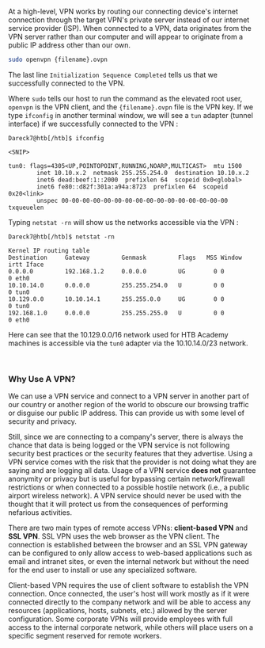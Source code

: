 

At a high-level, VPN works by routing our connecting device's internet connection through the target VPN's private server instead of our internet service provider (ISP). When connected to a VPN, data originates from the VPN server rather than our computer and will appear to originate from a public IP address other than our own.


```bash
sudo openvpn {filename}.ovpn
```

The last line `Initialization Sequence Completed` tells us that we successfully connected to the VPN.


Where `sudo` tells our host to run the command as the elevated root user, `openvpn` is the VPN client, and the `{filename}.ovpn` file is the VPN key. If we type `ifconfig` in another terminal window, we will see a `tun` adapter (tunnel interface) if we successfully connected to the VPN :

```shell-session
Dareck7@htb[/htb]$ ifconfig

<SNIP>

tun0: flags=4305<UP,POINTOPOINT,RUNNING,NOARP,MULTICAST>  mtu 1500
        inet 10.10.x.2  netmask 255.255.254.0  destination 10.10.x.2
        inet6 dead:beef:1::2000  prefixlen 64  scopeid 0x0<global>
        inet6 fe80::d82f:301a:a94a:8723  prefixlen 64  scopeid 0x20<link>
        unspec 00-00-00-00-00-00-00-00-00-00-00-00-00-00-00-00  txqueuelen
```


Typing `netstat -rn` will show us the networks accessible via the VPN :

```shell-session
Dareck7@htb[/htb]$ netstat -rn

Kernel IP routing table
Destination     Gateway         Genmask         Flags   MSS Window  irtt Iface
0.0.0.0         192.168.1.2     0.0.0.0         UG        0 0          0 eth0
10.10.14.0      0.0.0.0         255.255.254.0   U         0 0          0 tun0
10.129.0.0      10.10.14.1      255.255.0.0     UG        0 0          0 tun0
192.168.1.0     0.0.0.0         255.255.255.0   U         0 0          0 eth0
```

Here can see that the 10.129.0.0/16 network used for HTB Academy machines is accessible via the `tun0` adapter via the 10.10.14.0/23 network.

<br>


### Why Use A VPN?


We can use a VPN service and connect to a VPN server in another part of our country or another region of the world to obscure our browsing traffic or disguise our public IP address. This can provide us with some level of security and privacy. 

Still, since we are connecting to a company's server, there is always the chance that data is being logged or the VPN service is not following security best practices or the security features that they advertise. Using a VPN service comes with the risk that the provider is not doing what they are saying and are logging all data. Usage of a VPN service **does not** guarantee anonymity or privacy but is useful for bypassing certain network/firewall restrictions or when connected to a possible hostile network (i.e., a public airport wireless network). A VPN service should never be used with the thought that it will protect us from the consequences of performing nefarious activities.



There are two main types of remote access VPNs: <b>client-based VPN</b> and <b>SSL VPN</b>. SSL VPN uses the web browser as the VPN client. The connection is established between the browser and an SSL VPN gateway can be configured to only allow access to web-based applications such as email and intranet sites, or even the internal network but without the need for the end user to install or use any specialized software. 

Client-based VPN requires the use of client software to establish the VPN connection. Once connected, the user's host will work mostly as if it were connected directly to the company network and will be able to access any resources (applications, hosts, subnets, etc.) allowed by the server configuration. Some corporate VPNs will provide employees with full access to the internal corporate network, while others will place users on a specific segment reserved for remote workers.